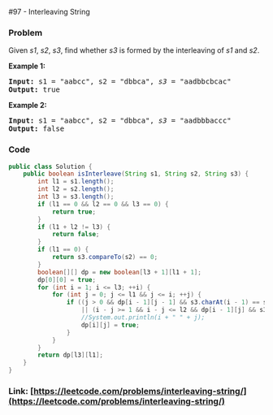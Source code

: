 #97 - Interleaving String

### Problem
<p>Given <em>s1</em>, <em>s2</em>, <em>s3</em>, find whether <em>s3</em> is formed by the interleaving of <em>s1</em> and <em>s2</em>.</p>

<p><strong>Example 1:</strong></p>

<pre>
<strong>Input:</strong> s1 = &quot;aabcc&quot;, s2 = &quot;dbbca&quot;, <em>s3</em> = &quot;aadbbcbcac&quot;
<strong>Output:</strong> true
</pre>

<p><strong>Example 2:</strong></p>

<pre>
<strong>Input:</strong> s1 = &quot;aabcc&quot;, s2 = &quot;dbbca&quot;, <em>s3</em> = &quot;aadbbbaccc&quot;
<strong>Output:</strong> false
</pre>


### Code
```java
public class Solution {
    public boolean isInterleave(String s1, String s2, String s3) {
        int l1 = s1.length();
        int l2 = s2.length();
        int l3 = s3.length();
        if (l1 == 0 && l2 == 0 && l3 == 0) {
            return true;
        }
        if (l1 + l2 != l3) {
            return false;
        }
        if (l1 == 0) {
            return s3.compareTo(s2) == 0;
        }
        boolean[][] dp = new boolean[l3 + 1][l1 + 1];
        dp[0][0] = true;
        for (int i = 1; i <= l3; ++i) {
            for (int j = 0; j <= l1 && j <= i; ++j) {
                if ((j > 0 && dp[i - 1][j - 1] && s3.charAt(i - 1) == s1.charAt(j - 1))
                    || (i - j >= 1 && i - j <= l2 && dp[i - 1][j] && s3.charAt(i - 1) == s2.charAt(i - j - 1))) {
                    //System.out.println(i + " " + j);
                    dp[i][j] = true;
                }
            }
        }
        return dp[l3][l1];
    }
}
```
### Link: [https://leetcode.com/problems/interleaving-string/](https://leetcode.com/problems/interleaving-string/)
